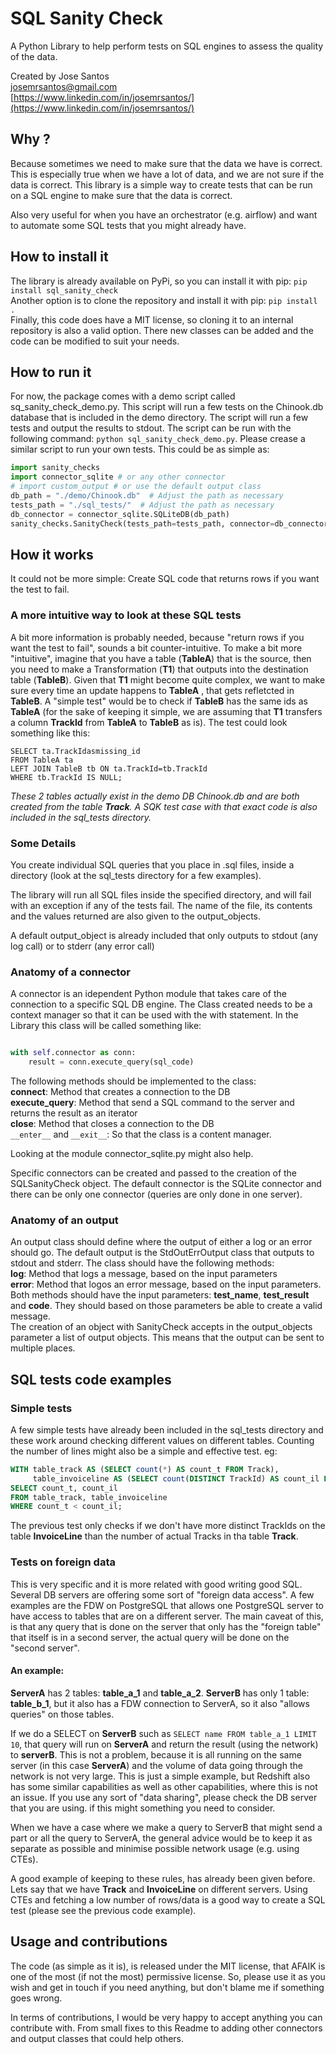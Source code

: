 # SQL Sanity Check

A Python Library to help perform tests on SQL engines to assess the quality of the data.

Created by Jose Santos  
[josemrsantos@gmail.com](mailto:josemrsantos@gmail.com)  
[https://www.linkedin.com/in/josemrsantos/](https://www.linkedin.com/in/josemrsantos/)

## Why ?
Because sometimes we need to make sure that the data we have is correct. This is especially true when we have a lot of
data, and we are not sure if the data is correct. This library is a simple way to create tests that can be run on a SQL
engine to make sure that the data is correct.  

Also very useful for when you have an orchestrator (e.g. airflow) and want to automate some SQL tests that you might 
already have.

## How to install it

The library is already available on PyPi, so you can install it with pip: `pip install sql_sanity_check`  
Another option is to clone the repository and install it with pip: `pip install .`  
Finally, this code does have a MIT license, so cloning it to an internal repository is also a valid option. There new 
classes can be added and the code can be modified to suit your needs.

## How to run it
For now, the package comes with a demo script called sq_sanity_check_demo.py. This script will run a few tests on the
Chinook.db database that is included in the demo directory. The script will run a few tests and output the results to
stdout. The script can be run with the following command: `python sql_sanity_check_demo.py`.
Please crease a similar script to run your own tests. This could be as simple as:
```python
import sanity_checks
import connector_sqlite # or any other connector
# import custom_output # or use the default output class
db_path = "./demo/Chinook.db"  # Adjust the path as necessary
tests_path = "./sql_tests/"  # Adjust the path as necessary
db_connector = connector_sqlite.SQLiteDB(db_path)
sanity_checks.SanityCheck(tests_path=tests_path, connector=db_connector)
```

## How it works

It could not be more simple: Create SQL code that returns rows if you want the test to fail.

### A more intuitive way to look at these SQL tests

A bit more information is probably needed, because "return rows if you want the test to fail", sounds a bit counter-intuitive. To make a bit more "intuitive", imagine that you have a table (**TableA**) that is the source, then you need to make a Transformation (**T1**) that outputs into the destination table (**TableB**). Given that **T1** might become quite complex, we want to make sure every time an update happens to **TableA** , that gets refletcted in **TableB**. A "simple test" would be to check if **TableB** has the same ids as **TableA** (for the sake of keeping it simple, we are assuming that **T1** transfers a column **TrackId** from **TableA** to **TableB** as is). The test could look something like this:

```
SELECT ta.TrackIdasmissing_id
FROM TableA ta
LEFT JOIN TableB tb ON ta.TrackId=tb.TrackId
WHERE tb.TrackId IS NULL;
```

*These 2 tables actually exist in the demo DB Chinook.db and are both created from the table **Track**. A SQK test case with that exact code is also included in the sql_tests directory.*

### Some Details

You create individual SQL queries that you place in .sql files, inside a directory (look at the sql_tests directory for a few examples).

The library will run all SQL files inside the specified directory, and will fail with an exception if any of the tests fail. The name of the file, its contents and the values returned are also given to the output_objects.

A default output_object is already included that only outputs to stdout (any log call) or to stderr (any error call)

### Anatomy of a connector

A connector is an idependent Python module that takes care of the connection to a specific SQL DB engine.
The Class created needs to be a context manager so that it can be used with the with statement. In the Library this class will be called something like:

```python

with self.connector as conn:
    result = conn.execute_query(sql_code)
```

The following methods should be implemented to the class:  
**connect**: Method that creates a connection to the DB  
**execute_query**: Method that send a SQL command to the server and returns the result as an iterator  
**close**: Method that closes a connection to the DB  
`__enter__` and `__exit__`: So that the class is a content manager.  

Looking at the module connector_sqlite.py might also help.

Specific connectors can be created and passed to the creation of the SQLSanityCheck object. 
The default connector is the SQLite connector and there can be only one connector (queries are only done in one server).


### Anatomy of an output

An output class should define where the output of either a log or an error should go. 
The default output is the StdOutErrOutput class that outputs to stdout and stderr. 
The class should have the following methods:  
**log**: Method that logs a message, based on the input parameters   
**error**: Method that logos an error message, based on the input parameters.  
Both methods should have the input parameters: **test_name**, **test_result** and **code**. 
They should based on those parameters be able to create a valid message.  
The creation of an object with SanityCheck accepts in the output_objects parameter a list of output objects.
This means that the output can be sent to multiple places.

## SQL tests code examples
### Simple tests
A few simple tests have already been included in the sql_tests directory and these work around checking different 
values on different tables. Counting the number of lines might also be a simple and effective test. eg:

```sql
WITH table_track AS (SELECT count(*) AS count_t FROM Track),
     table_invoiceline AS (SELECT count(DISTINCT TrackId) AS count_il FROM InvoiceLine)
SELECT count_t, count_il
FROM table_track, table_invoiceline
WHERE count_t < count_il;
```
The previous test only checks if we don't have more distinct TrackIds on the table **InvoiceLine** than the number of 
actual Tracks in tha table **Track**.

### Tests on foreign data

This is very specific and it is more related with good writing good SQL. Several DB servers are offering some sort of 
"foreign data access". A few examples are the FDW on PostgreSQL that allows one PostgreSQL server to have access to 
tables that are on a different server. The main caveat of this, is that any query that is done on the server that only 
has the "foreign table" that itself is in a second server, the actual query will be done on the "second server".

#### An example:

**ServerA** has 2 tables: **table_a_1** and **table_a_2**. **ServerB** has only 1 table: **table_b_1**, but it also has 
a FDW connection to ServerA, so it also "allows queries" on those tables.

If we do a SELECT on **ServerB** such as `SELECT name FROM table_a_1 LIMIT 10`, that query will run on **ServerA** and 
return the result (using the network) to **serverB**. This is not a problem, because it is all running on the same 
server (in this case **ServerA**) and the volume of data going through the network is not very large. This is just a 
simple example, but Redshift also has some similar capabilities as well as other capabilities, where this is not an 
issue. If you use any sort of "data sharing", please check the DB server that you are using. if this might something 
you need to consider.

When we have a case where we make a query to ServerB that might send a part or all the query to ServerA, the general 
advice would be to keep it as separate as possible and minimise possible network usage (e.g. using CTEs).

A good example of keeping to these rules, has already been given before. Lets say that we have **Track** and 
**InvoiceLine** on different servers. Using CTEs and fetching a low number of rows/data is a good way to create a SQL 
test (please see the previous code example).

## Usage and contributions

The code (as simple as it is), is released under the MIT license, that AFAIK is one of the most (if not the most) 
permissive license. So, please use it as you wish and get in touch if you need anything, but don't blame me if 
something goes wrong.

In terms of contributions, I would be very happy to accept anything you can contribute with. From small fixes to this 
Readme to adding other connectors and output classes that could help others.

